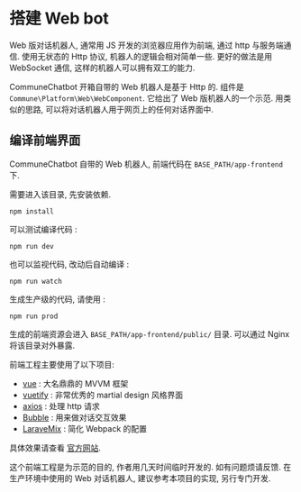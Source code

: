 # 搭建 Web bot

Web 版对话机器人, 通常用 JS 开发的浏览器应用作为前端, 通过 http 与服务端通信.
使用无状态的 Http 协议, 机器人的逻辑会相对简单一些.
更好的做法是用 WebSocket 通信, 这样的机器人可以拥有双工的能力.

CommuneChatbot 开箱自带的 Web 机器人是基于 Http 的.
组件是 ```Commune\Platform\Web\WebComponent```.
它给出了 Web 版机器人的一个示范.
用类似的思路, 可以将对话机器人用于网页上的任何对话界面中.

## 编译前端界面

CommuneChatbot 自带的 Web 机器人, 前端代码在 ```BASE_PATH/app-frontend``` 下.

需要进入该目录, 先安装依赖.

```
npm install
```

可以测试编译代码 :

```
npm run dev
```

也可以监视代码, 改动后自动编译 :

```
npm run watch
```

生成生产级的代码, 请使用 :

```
npm run prod
```

生成的前端资源会进入 ```BASE_PATH/app-frontend/public/``` 目录.
可以通过 Nginx 将该目录对外暴露.

前端工程主要使用了以下项目:

- [vue](https://vuejs.org/) : 大名鼎鼎的 MVVM 框架
- [vuetify](https://vuetifyjs.com/) : 非常优秀的 martial design 风格界面
- [axios](https://github.com/axios/axios) : 处理 http 请求
- [Bubble](https://github.com/dmitrizzle/chat-bubble) : 用来做对话交互效果
- [LaraveMix](https://laravel-mix.com/) : 简化 Webpack 的配置

具体效果请查看 [官方网站](https://communechatbot.com).

这个前端工程是为示范的目的, 作者用几天时间临时开发的.
如有问题烦请反馈.
在生产环境中使用的 Web 对话机器人, 建议参考本项目的实现, 另行专门开发.
